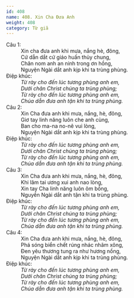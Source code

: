 ```yaml
---
id: 408
name: 408. Xin Cha Đưa Anh
weight: 408
category: Từ giã
---
```

<dl><dt>Câu 1:</dt><dd data-verse="1">Xin cha đưa anh khi mưa, nắng hè, đông, <br/>Cứ dẫn dắt cứ giáo huấn thủy chung, <br/>Chăn nom anh an ninh trong ơn hồng, <br/>Nguyện Ngài dắt anh kịp khi ta trùng phùng. </dd><dt>Điệp khúc:</dt><dd data-chorus="1"><em>Từ rày cho đến lúc tương phùng anh em, <br/>Dưới chân Christ chúng ta trùng phùng; <br/>Từ rày cho đến lúc tương phùng anh em, <br/>Chúa dẫn đưa anh tận khi ta trùng phùng. </em></dd><dt>Câu 2:</dt><dd data-verse="2">Xin Cha đưa anh khi mưa, nắng, hè, đông, <br/>Giơ tay linh năng luôn che anh cùng, <br/>Ban cho ma-na no-nê vui lòng, <br/>Nguyện Ngài dắt anh kịp khi ta trùng phùng. </dd><dt>Điệp khúc:</dt><dd data-chorus="1"><em>Từ rày cho đến lúc tương phùng anh em, <br/>Dưới chân Christ chúng ta trùng phùng; <br/>Từ rày cho đến lúc tương phùng anh em, <br/>Chúa dẫn đưa anh tận khi ta trùng phùng. </em></dd><dt>Câu 3:</dt><dd data-verse="3">Xin Cha đưa anh khi mưa, nắng, hè, đông, <br/>Khi lâm tai ương xui anh nao lòng, <br/>Xin tay Cha linh năng luôn ôm bồng, <br/>Nguyền Ngài dắt anh tận khi ta trùng phùng. </dd><dt>Điệp khúc:</dt><dd data-chorus="1"><em>Từ rày cho đến lúc tương phùng anh em, <br/>Dưới chân Christ chúng ta trùng phùng; <br/>Từ rày cho đến lúc tương phùng anh em, <br/>Chúa dẫn đưa anh tận khi ta trùng phùng. </em></dd><dt>Câu 4:</dt><dd data-verse="4">Xin Cha đưa anh khi mưa, nắng, hè, đông, <br/>Phá sóng biển chết rúng nhác nhãm xông, <br/>Đen yêu thương tung ra như hương nồng, <br/>Nguyện Ngài dắt anh kịp khi ta trùng phùng. </dd><dt>Điệp khúc:</dt><dd data-chorus="1"><em>Từ rày cho đến lúc tương phùng anh em, <br/>Dưới chân Christ chúng ta trùng phùng; <br/>Từ rày cho đến lúc tương phùng anh em, <br/>Chúa dẫn đưa anh tận khi ta trùng phùng. </em></dd></dl>
